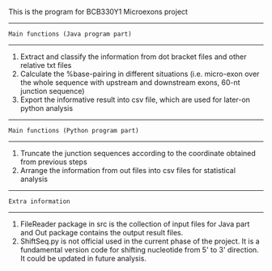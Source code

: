 This is the program for BCB330Y1 Microexons project

-------------------------------------------------------
    Main functions (Java program part)
-------------------------------------------------------
1. Extract and classify the information from dot bracket files and 
    other relative txt files
2. Calculate the %base-pairing in different situations (i.e. micro-exon 
    over the whole sequence with upstream and downstream exons, 
    60-nt junction sequence)
3. Export the informative result into csv file, which are used for later-on 
    python analysis
    
-------------------------------------------------------
    Main functions (Python program part)
-------------------------------------------------------
1. Truncate the junction sequences according to the coordinate obtained from 
    previous steps 
2. Arrange the information from out files into csv files for statistical analysis

-------------------------------------------------------
    Extra information
-------------------------------------------------------
1. FileReader package in src is the collection of input files for Java part and Out 
    package contains the output result files.
2. ShiftSeq.py is not official used in the current phase of the project. It is 
    a fundamental version code for shifting nucleotide from 5' to 3' direction.
    It could be updated in future analysis.